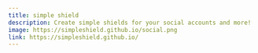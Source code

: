 ```yaml
---
title: simple shield
description: Create simple shields for your social accounts and more!
image: https://simpleshield.github.io/social.png
link: https://simpleshield.github.io/
---
```

